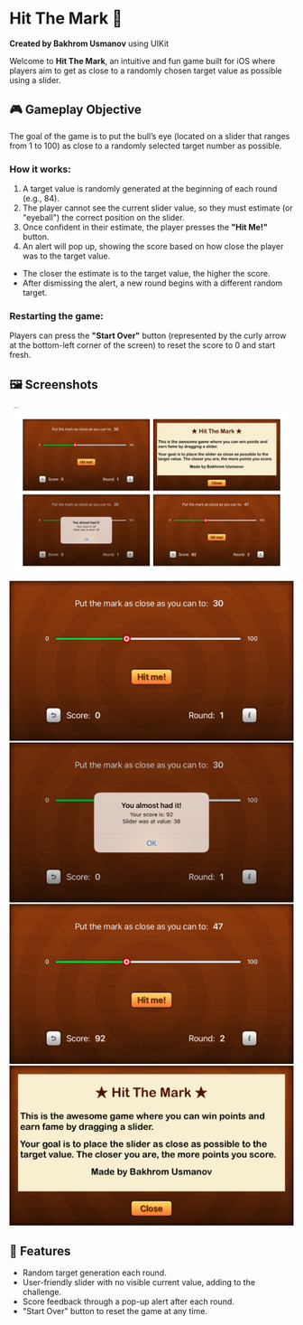 # Hit The Mark 🎯
**Created by Bakhrom Usmanov** using UIKit

Welcome to **Hit The Mark**, an intuitive and fun game built for iOS where players aim to get as close to a randomly chosen target value as possible using a slider.

## 🎮 Gameplay Objective

The goal of the game is to put the bull’s eye (located on a slider that ranges from 1 to 100) as close to a randomly selected target number as possible. 

### How it works:
1. A target value is randomly generated at the beginning of each round (e.g., 84).
2. The player cannot see the current slider value, so they must estimate (or "eyeball") the correct position on the slider.
3. Once confident in their estimate, the player presses the **"Hit Me!"** button.
4. An alert will pop up, showing the score based on how close the player was to the target value.

- The closer the estimate is to the target value, the higher the score.
- After dismissing the alert, a new round begins with a different random target.

### Restarting the game:
Players can press the **"Start Over"** button (represented by the curly arrow at the bottom-left corner of the screen) to reset the score to 0 and start fresh.

## 🖼️ Screenshots

![Simulator Screenshot 1](Simulator%20Screenshot%20-%200.png)
![Simulator Screenshot 1](Simulator%20Screenshot%20-%201.png)
![Simulator Screenshot 2](Simulator%20Screenshot%20-%202.png)
![Simulator Screenshot 3](Simulator%20Screenshot%20-%203.png)
![Simulator Screenshot 4](Simulator%20Screenshot%20-%204.png)

## 🚀 Features
- Random target generation each round.
- User-friendly slider with no visible current value, adding to the challenge.
- Score feedback through a pop-up alert after each round.
- "Start Over" button to reset the game at any time.
